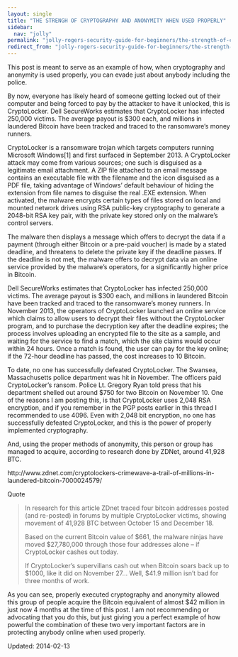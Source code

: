```yaml
---
layout: single
title: "THE STRENGH OF CRYPTOGRAPHY AND ANONYMITY WHEN USED PROPERLY"
sidebar:
  nav: "jolly"
permalink: "jolly-rogers-security-guide-for-beginners/the-strength-of-cryptography-and-anonymity-when-used-properly/"
redirect_from: "jolly-rogers-security-guide-for-beginners/the-strength-of-cryptography-and-anonymity-when-used-properly"
---
```


<p>This post is meant to serve as an example of how, when cryptography and anonymity is used properly, you can evade just about anybody including the police.</p>
<p>By now, everyone has likely heard of someone getting locked out of their computer and being forced to pay by the attacker to have it unlocked, this is CryptoLocker. Dell SecureWorks estimates that CryptoLocker has infected 250,000 victims. The average payout is $300 each, and millions in laundered Bitcoin have been tracked and traced to the ransomware&#8217;s money runners.</p>
<p>CryptoLocker is a ransomware trojan which targets computers running Microsoft Windows[1] and first surfaced in September 2013. A CryptoLocker attack may come from various sources; one such is disguised as a legitimate email attachment. A ZIP file attached to an email message contains an executable file with the filename and the icon disguised as a PDF file, taking advantage of Windows&#8217; default behaviour of hiding the extension from file names to disguise the real .EXE extension. When activated, the malware encrypts certain types of files stored on local and mounted network drives using RSA public-key cryptography to generate a 2048-bit RSA key pair, with the private key stored only on the malware&#8217;s control servers.</p>
<p>The malware then displays a message which offers to decrypt the data if a payment (through either Bitcoin or a pre-paid voucher) is made by a stated deadline, and threatens to delete the private key if the deadline passes. If the deadline is not met, the malware offers to decrypt data via an online service provided by the malware&#8217;s operators, for a significantly higher price in Bitcoin.</p>
<p>Dell SecureWorks estimates that CryptoLocker has infected 250,000 victims. The average payout is $300 each, and millions in laundered Bitcoin have been tracked and traced to the ransomware&#8217;s money runners. In November 2013, the operators of CryptoLocker launched an online service which claims to allow users to decrypt their files without the CryptoLocker program, and to purchase the decryption key after the deadline expires; the process involves uploading an encrypted file to the site as a sample, and waiting for the service to find a match, which the site claims would occur within 24 hours. Once a match is found, the user can pay for the key online; if the 72-hour deadline has passed, the cost increases to 10 Bitcoin.</p>
<p>To date, no one has successfully defeated CryptoLocker. The Swansea, Massachusetts police department was hit in November. The officers paid CryptoLocker&#8217;s ransom. Police Lt. Gregory Ryan told press that his department shelled out around $750 for two Bitcoin on November 10. One of the reasons I am posting this, is that CryptoLocker uses 2,048 RSA encryption, and if you remember in the PGP posts earlier in this thread I recommended to use 4096. Even with 2,048 bit encryption, no one has successfully defeated CryptoLocker, and this is the power of properly implemented cryptography.</p>
<p>And, using the proper methods of anonymity, this person or group has managed to acquire, according to research done by ZDNet, around 41,928 BTC.</p>
<p>http://www.zdnet.com/cryptolockers-crimewave-a-trail-of-millions-in-laundered-bitcoin-7000024579/</p>
<div>
<div>Quote</div>
</div>
<blockquote><p>In research for this article ZDnet traced four bitcoin addresses posted (and re-posted) in forums by multiple CryptoLocker victims, showing movement of 41,928 BTC between October 15 and December 18.</p>
<p>Based on the current Bitcoin value of $661, the malware ninjas have moved $27,780,000 through those four addresses alone &#8211; if CryptoLocker cashes out today.</p>
<p>If CryptoLocker&#8217;s supervillans cash out when Bitcoin soars back up to $1000, like it did on November 27&#8230; Well, $41.9 million isn&#8217;t bad for three months of work.</p></blockquote>
<p>As you can see, properly executed cryptography and anonymity allowed this group of people acquire the Bitcoin equivalent of almost $42 million in just now 4 months at the time of this post. I am not recommending or advocating that you do this, but just giving you a perfect example of how powerful the combination of these two very important factors are in protecting anybody online when used properly.</p>

Updated: 2014-02-13

